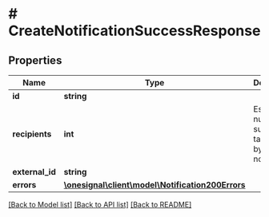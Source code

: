 # # CreateNotificationSuccessResponse

## Properties

Name | Type | Description | Notes
------------ | ------------- | ------------- | -------------
**id** | **string** |  |
**recipients** | **int** | Estimated number of subscribers targetted by notification. |
**external_id** | **string** |  | [optional]
**errors** | [**\onesignal\client\model\Notification200Errors**](Notification200Errors.md) |  | [optional]

[[Back to Model list]](../../README.md#models) [[Back to API list]](../../README.md#endpoints) [[Back to README]](../../README.md)
